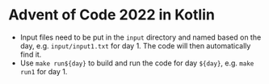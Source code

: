 # Advent of Code 2022 in Kotlin

* Input files need to be put in the `input` directory and named based on the
  day, e.g. `input/input1.txt` for day 1. The code will then automatically
  find it.
* Use `make run${day}` to build and run the code for day `${day}`, e.g.
  `make run1` for day 1.
